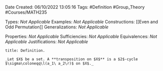 <div class="topSpace"></div>

Date Created: 06/10/2022 13:05:16
Tags: #Definition #Group_Theory #Courses/MATH235

Types: _Not Applicable_
Examples: _Not Applicable_
Constructions: [[Even and Odd Permutation]]
Generalizations: _Not Applicable_

Properties: _Not Applicable_
Sufficiencies: _Not Applicable_
Equivalences: _Not Applicable_
Justifications: _Not Applicable_

``` ad-Definition
title: Definition.

_Let $X$ be a set. A **transposition on $X$** is a $2$-cycle $\sigma\coloneqq\l(a_1\ a_2\r)$ on $X$._

```
